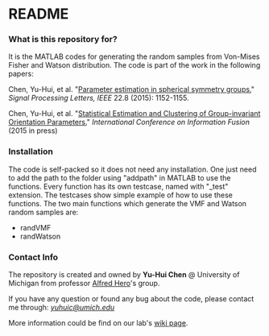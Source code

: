# README #

### What is this repository for? ###

It is the MATLAB codes for generating the random samples from Von-Mises Fisher and Watson distribution. The code is part of the work in the following papers:

Chen, Yu-Hui, et al. "[Parameter estimation in spherical symmetry groups.](http://ieeexplore.ieee.org/xpls/abs_all.jsp?arnumber=7001052)" *Signal Processing Letters, IEEE* 22.8 (2015): 1152-1155.

Chen, Yu-Hui, et al. "[Statistical Estimation and Clustering of Group-invariant Orientation Parameters.](http://arxiv.org/abs/1503.04474)" *International Conference on Information Fusion* (2015 in press)


### Installation ###

The code is self-packed so it does not need any installation. One just need to add the path to the folder using "addpath" in MATLAB to use the functions. Every function has its own testcase, named with "_test" extension. The testcases show simple example of how to use these functions.
The two main functions which generate the VMF and Watson random samples are:

* randVMF
* randWatson


### Contact Info ###

The repository is created and owned by **Yu-Hui Chen** @ University of Michigan from professor [Alfred Hero](http://web.eecs.umich.edu/~hero/)'s group.

If you have any question or found any bug about the code, please contact me through:
*yuhuic@umich.edu*

More information could be find on our lab's [wiki page](http://tbayes.eecs.umich.edu/start).